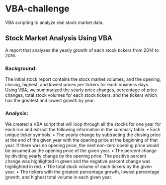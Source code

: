 # VBA-challenge
VBA scripting to analyze real stock market data.

## Stock Market Analysis Using VBA

A report that analyzes the yearly growth of each stock tickers from 2014 to 2016.

### Background:
The initial stock report contains the stock market volumes, and the opening, closing, highest, and lowest prices per tickers for each business days. Using VBA, we summarized the yearly price changes, percentage of price changes, total stock volumes for each stock tickers, and the tickers which has the greatest and lowest growth by year.

### Analysis:
We created a VBA script that will loop through all the stocks for one year for each run and extract the following information in the summary table.
•	Each unique ticker symbols.
•	The yearly change by subtracting the closing price at the end of the given year with the opening price at the beginning of that year. If there was no opening price, the next non-zero opening price would be assumed as the opening price of the given year.
•	The percent change by dividing yearly change by the opening price. The positive percent change was highlighted in green and the negative percent change was highlighted in red.
•	The total stock volume of each tickers by the given year.
•	The tickers with the greatest percentage growth, lowest percentage growth, and highest total volume in each given year.

 

 

 


